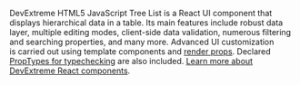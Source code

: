 DevExtreme HTML5 JavaScript Tree List is&nbsp;a&nbsp;React UI component that displays hierarchical data in&nbsp;a&nbsp;table. Its main features include robust data layer, multiple editing modes, client-side data validation, numerous filtering and searching properties, and many more. Advanced UI&nbsp;customization is&nbsp;carried out using template components and [render props](https://reactjs.org/docs/render-props.html). Declared [PropTypes for typechecking](https://reactjs.org/docs/typechecking-with-proptypes.html) are also included. [Learn more about DevExtreme React components](/Documentation/Guide/React_Components/DevExtreme_React_Components/).
